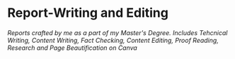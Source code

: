 # Report-Writing and Editing
###### Reports crafted by me as a part of my Master's Degree. Includes Tehcnical Writing, Content Writing, Fact Checking, Content Editing, Proof Reading, Research and Page Beautification on Canva
